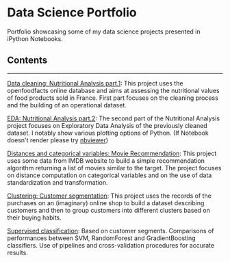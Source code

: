 # Data Science Portfolio

Portfolio showcasing some of my data science projects
 presented in iPython Notebooks.

## Contents
---------------------------------------

[Data cleaning: Nutritional Analysis part.1](https://github.com/NicolasRossignol/data-science_portfolio/blob/master/Nutritional_Data_Analysis_part1.ipynb):
This project uses the openfoodfacts online database and aims at assessing the nutritional values of food products sold in France. First part focuses on the cleaning process and the building of an operational dataset.

[EDA: Nutritional Analysis part.2](https://github.com/NicolasRossignol/data-science_portfolio/blob/master/Nutritional_Data_Analysis_part2.ipynb): The second part of the Nutritional Analysis project focuses on Exploratory Data Analysis of the previously cleaned dataset. I notably show various plotting options of Python. (If Notebook doesn't render please try [nbviewer](https://nbviewer.jupyter.org/github/NicolasRossignol/data-science_portfolio/blob/master/Nutritional_Data_Analysis_part2.ipynb))

[Distances and categorical variables: Movie Recommendation](https://github.com/NicolasRossignol/data-science_portfolio/blob/master/Movie_recommendation/1.Movie_Recommendation.ipynb):
This project uses some data from IMDB website to build a simple recommendation algorithm returning a list of movies similar to the target. The project focuses on distance computation on categorical variables and on the use of data standardization and transformation.

[Clustering: Customer segmentation](https://github.com/NicolasRossignol/data-science_portfolio/blob/master/Customer_segmentation/Customer_Segmentation.ipynb):
This project uses the records of the purchases on an (imaginary) online shop to build a dataset describing customers and then to group customers into different clusters based on their buying habits.

[Supervised classification](https://github.com/NicolasRossignol/data-science_portfolio/blob/master/Customer_segmentation/ClassificationModel.ipynb):
Based on customer segments. Comparisons of performances between SVM, RandomForest and GradientBoosting classifiers. Use of pipelines and cross-validation procedures for accurate results.